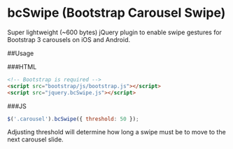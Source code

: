 # bcSwipe (Bootstrap Carousel Swipe)
Super lightweight (~600 bytes) jQuery plugin to enable swipe gestures for Bootstrap 3 carousels on iOS and Android.

##Usage

###HTML
````HTML
<!-- Bootstrap is required -->
<script src="bootstrap/js/bootstrap.js"></script>
<script src="jquery.bcSwipe.js"></script>
````
###JS
````javascript
$('.carousel').bcSwipe({ threshold: 50 });
````

Adjusting threshold will determine how long a swipe must be to move to the next carousel slide.

